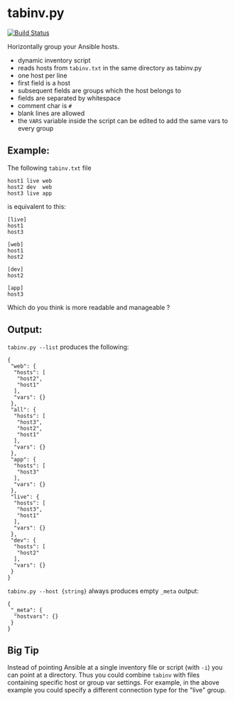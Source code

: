 # tabinv.py

[![Build Status](https://travis-ci.org/lqueryvg/ansible-tabinv.svg?branch=master)](https://travis-ci.org/lqueryvg/ansible-tabinv)

Horizontally group your Ansible hosts.

- dynamic inventory script
- reads hosts from `tabinv.txt` in the same directory as tabinv.py
- one host per line
- first field is a host
- subsequent fields are groups which the host belongs to
- fields are separated by whitespace
- comment char is `#`
- blank lines are allowed
- the `VARS` variable inside the script can be edited to add the
  same vars to every group

## Example:

The following `tabinv.txt` file

```
host1 live web
host2 dev  web
host3 live app
```

is equivalent to this:
```
[live]
host1
host3

[web]
host1
host2

[dev]
host2

[app]
host3
```

Which do you think is more readable and manageable ?

## Output:

`tabinv.py --list` produces the following:
```
{
 "web": {
  "hosts": [
   "host2", 
   "host1"
  ], 
  "vars": {}
 }, 
 "all": {
  "hosts": [
   "host3", 
   "host2", 
   "host1"
  ], 
  "vars": {}
 }, 
 "app": {
  "hosts": [
   "host3"
  ], 
  "vars": {}
 }, 
 "live": {
  "hosts": [
   "host3", 
   "host1"
  ], 
  "vars": {}
 }, 
 "dev": {
  "hosts": [
   "host2"
  ], 
  "vars": {}
 }
}
```

`tabinv.py --host {string}` always produces empty `_meta` output:

```
{
 "_meta": {
  "hostvars": {}
 }
}
```

## Big Tip
Instead of pointing Ansible at a single inventory file or script (with `-i`)
you can point at a directory. Thus you could combine `tabinv` with files
containing specific host or group var settings. For example, in the above
example you could specify a different connection type for the "live" group.
